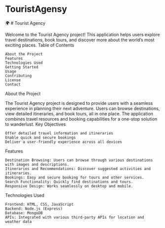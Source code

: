 # TouristAgensy
🌍 # Tourist Agency

Welcome to the Tourist Agency project! This application helps users explore travel destinations, book tours, and discover more about the world’s most exciting places.
Table of Contents

    About the Project
    Features
    Technologies Used
    Getting Started
    Usage
    Contributing
    License
    Contact

About the Project

The Tourist Agency project is designed to provide users with a seamless experience in planning their next adventure. Users can browse destinations, view detailed itineraries, and book tours, all in one place. The application combines travel resources and booking capabilities for a one-stop solution to wanderlust.
Key Objectives

    Offer detailed travel information and itineraries
    Enable quick and secure bookings
    Deliver a user-friendly experience across all devices

Features

    Destination Browsing: Users can browse through various destinations with images and descriptions.
    Itineraries and Recommendations: Discover suggested activities and itineraries.
    Bookings: Easy and secure booking for tours and other services.
    Search Functionality: Quickly find destinations and tours.
    Responsive Design: Works seamlessly on desktop and mobile.

Technologies Used

    Frontend: HTML, CSS, JavaScript
    Backend: Node.js (Express)
    Database: MongoDB
    APIs: Integrated with various third-party APIs for location and weather data

